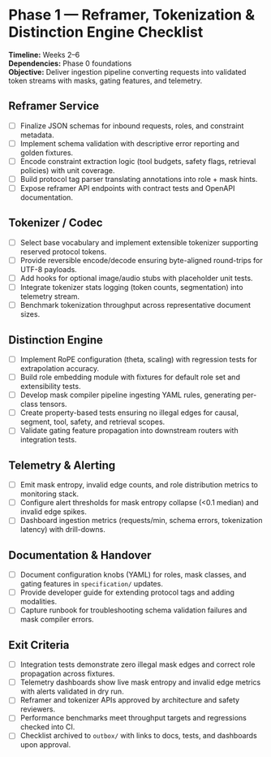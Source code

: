 # Phase 1 — Reframer, Tokenization & Distinction Engine Checklist

**Timeline:** Weeks 2–6  
**Dependencies:** Phase 0 foundations  
**Objective:** Deliver ingestion pipeline converting requests into validated token streams with masks, gating features, and telemetry.

## Reframer Service
- [ ] Finalize JSON schemas for inbound requests, roles, and constraint metadata.
- [ ] Implement schema validation with descriptive error reporting and golden fixtures.
- [ ] Encode constraint extraction logic (tool budgets, safety flags, retrieval policies) with unit coverage.
- [ ] Build protocol tag parser translating annotations into role + mask hints.
- [ ] Expose reframer API endpoints with contract tests and OpenAPI documentation.

## Tokenizer / Codec
- [ ] Select base vocabulary and implement extensible tokenizer supporting reserved protocol tokens.
- [ ] Provide reversible encode/decode ensuring byte-aligned round-trips for UTF-8 payloads.
- [ ] Add hooks for optional image/audio stubs with placeholder unit tests.
- [ ] Integrate tokenizer stats logging (token counts, segmentation) into telemetry stream.
- [ ] Benchmark tokenization throughput across representative document sizes.

## Distinction Engine
- [ ] Implement RoPE configuration (theta, scaling) with regression tests for extrapolation accuracy.
- [ ] Build role embedding module with fixtures for default role set and extensibility tests.
- [ ] Develop mask compiler pipeline ingesting YAML rules, generating per-class tensors.
- [ ] Create property-based tests ensuring no illegal edges for causal, segment, tool, safety, and retrieval scopes.
- [ ] Validate gating feature propagation into downstream routers with integration tests.

## Telemetry & Alerting
- [ ] Emit mask entropy, invalid edge counts, and role distribution metrics to monitoring stack.
- [ ] Configure alert thresholds for mask entropy collapse (<0.1 median) and invalid edge spikes.
- [ ] Dashboard ingestion metrics (requests/min, schema errors, tokenization latency) with drill-downs.

## Documentation & Handover
- [ ] Document configuration knobs (YAML) for roles, mask classes, and gating features in `specification/` updates.
- [ ] Provide developer guide for extending protocol tags and adding modalities.
- [ ] Capture runbook for troubleshooting schema validation failures and mask compiler errors.

## Exit Criteria
- [ ] Integration tests demonstrate zero illegal mask edges and correct role propagation across fixtures.
- [ ] Telemetry dashboards show live mask entropy and invalid edge metrics with alerts validated in dry run.
- [ ] Reframer and tokenizer APIs approved by architecture and safety reviewers.
- [ ] Performance benchmarks meet throughput targets and regressions checked into CI.
- [ ] Checklist archived to `outbox/` with links to docs, tests, and dashboards upon approval.
